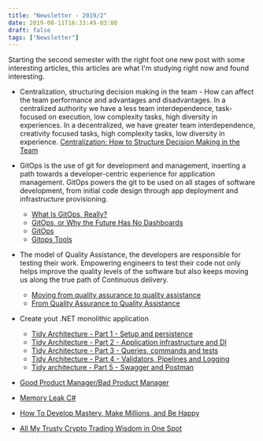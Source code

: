 ```yaml
---
title: "Newsletter - 2019/2"
date: 2019-08-11T16:33:49-03:00
draft: false
tags: ["Newsletter"]
---
```


Starting the second semester with the right foot one new post with some interesting articles, this articles are what I'm studying right now and found interesting.

- Centralization, structuring decision making in the team - How can affect the team performance and advantages and disadvantages. In a centralized authority we have a less team interdependence, task-focused on execution, low complexity tasks, high diversity in experiences. In a decentralized, we have greater team interdependence, creativity focused tasks, high complexity tasks, low diversity in experience. [Centralization: How to Structure Decision Making in the Team](https://pt.coursera.org/lecture/leading-teams/02-03-centralization-how-to-structure-decision-making-in-the-team-kZLMZ)

- GitOps is the use of git for development and management, inserting a path towards a developer-centric experience for application management. GitOps powers the git to be used on all stages of software development, from initial code design through app deployment and infrastructure provisioning. 
    - [What Is GitOps, Really?](https://dzone.com/articles/what-is-gitops-really) 
    - [GitOps, or Why the Future Has No Dashboards](https://hackernoon.com/gitops-or-why-the-future-has-no-dashboards-38ce026a3c56)
    - [GitOps](https://www.weave.works/technologies/gitops/)
    - [Gitops Tools](http://techgenix.com/gitops-tools/)

- The model of Quality Assistance, the developers are responsible for testing their work. Empowering engineers to test their code not only helps improve the quality levels of the software but also keeps moving us along the true path of Continuous delivery.
    - [Moving from quality assurance to quality assistance](https://www.atlassian.com/inside-atlassian/quality-assurance-vs-quality-assistance)
    - [From Quality Assurance to Quality Assistance](https://amaysim.engineering/from-quality-assurance-to-quality-assistance-32ffc990d27b)

- Create yout .NET monolithic application
    - [Tidy Architecture - Part 1 - Setup and persistence](https://dotnetlore.blog/posts/tidy-architecture-part-1-setup-and-persistence)
    - [Tidy Architecture - Part 2 - Application infrastructure and DI](https://dotnetlore.blog/posts/tidy-architecture-part-2-application-infrastructure-and-di)
    - [Tidy Architecture - Part 3 - Queries, commands and tests](https://dotnetlore.blog/posts/tidy-architecture-part-3-queries-commands-and-tests)
    - [Tidy Architecture - Part 4 - Validators, Pipelines and Logging](https://dotnetlore.blog/posts/tidy-architecture-part-4-validators-pipelines-and-logging)
    - [Tidy architecture - Part 5 - Swagger and Postman](https://dotnetlore.blog/posts/tidy-architecture-part-5-swagger-and-postman)

- [Good Product Manager/Bad Product Manager](https://a16z.com/2012/06/15/good-product-managerbad-product-manager/)

- [Memory Leak C#](https://kudchikarsk.com/memory-leak-c/)

- [How To Develop Mastery, Make Millions, and Be Happy](https://medium.com/thrive-global/how-to-develop-mastery-make-millions-and-be-happy-cd9743c40d12)

- [All My Trusty Crypto Trading Wisdom in One Spot](https://hackernoon.com/all-my-trusty-crypto-trading-wisdom-in-one-spot-d52f3413bca7)